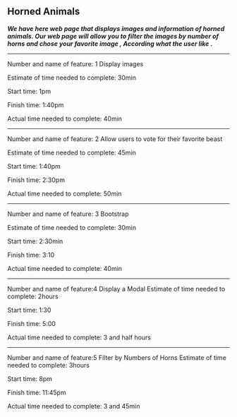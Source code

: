  ## Horned Animals
 
 ***We have here web page that displays images and information of horned animals. Our web page  will allow you to filter the images by number of horns and chose your favorite image , According what the user like .***

<hr>

Number and name of feature: 1  Display images 

Estimate of time needed to complete: 30min 

Start time: 1pm

Finish time: 1:40pm

Actual time needed to complete: 40min

<hr>

Number and name of feature: 2 Allow users to vote for their favorite beast

Estimate of time needed to complete: 45min

Start time: 1:40pm

Finish time: 2:30pm

Actual time needed to complete: 50min

<hr>

Number and name of feature: 3 Bootstrap

Estimate of time needed to complete: 30min

Start time: 2:30min

Finish time: 3:10

Actual time needed to complete: 40min

<hr>

Number and name of feature:4 Display a Modal
Estimate of time needed to complete: 2hours

Start time: 1:30

Finish time: 5:00

Actual time needed to complete: 3 and  half hours

<hr>

Number and name of feature:5 Filter by Numbers of Horns
Estimate of time needed to complete: 3hours

Start time: 8pm

Finish time: 11:45pm

Actual time needed to complete: 3 and  45min